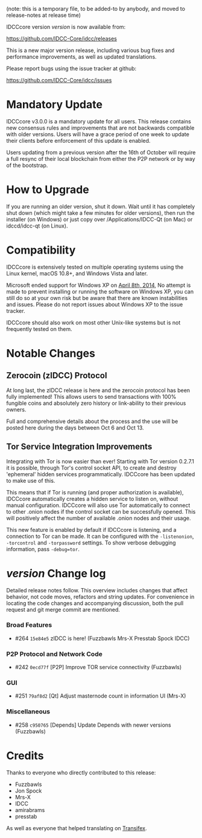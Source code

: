 (note: this is a temporary file, to be added-to by anybody, and moved to release-notes at release time)

IDCCcore version *version* is now available from:

  <https://github.com/IDCC-Core/idcc/releases>

This is a new major version release, including various bug fixes and
performance improvements, as well as updated translations.

Please report bugs using the issue tracker at github:

  <https://github.com/IDCC-Core/idcc/issues>

Mandatory Update
==============

IDCCcore v3.0.0 is a mandatory update for all users. This release contains new consensus rules and improvements that are not backwards compatible with older versions. Users will have a grace period of one week to update their clients before enforcement of this update is enabled.

Users updating from a previous version after the 16th of October will require a full resync of their local blockchain from either the P2P network or by way of the bootstrap.

How to Upgrade
==============

If you are running an older version, shut it down. Wait until it has completely shut down (which might take a few minutes for older versions), then run the installer (on Windows) or just copy over /Applications/IDCC-Qt (on Mac) or idccd/idcc-qt (on Linux).

Compatibility
==============

IDCCcore is extensively tested on multiple operating systems using
the Linux kernel, macOS 10.8+, and Windows Vista and later.

Microsoft ended support for Windows XP on [April 8th, 2014](https://www.microsoft.com/en-us/WindowsForBusiness/end-of-xp-support),
No attempt is made to prevent installing or running the software on Windows XP, you
can still do so at your own risk but be aware that there are known instabilities and issues.
Please do not report issues about Windows XP to the issue tracker.

IDCCcore should also work on most other Unix-like systems but is not
frequently tested on them.

Notable Changes
===============

Zerocoin (zIDCC) Protocol
---------------------

At long last, the zIDCC release is here and the zerocoin protocol has been fully implemented! This allows users to send transactions with 100% fungible coins and absolutely zero history or link-ability to their previous owners.

Full and comprehensive details about the process and the use will be posted here during the days between Oct 6 and Oct 13.

Tor Service Integration Improvements
---------------------

Integrating with Tor is now easier than ever! Starting with Tor version 0.2.7.1 it is possible, through Tor's control socket API, to create and destroy 'ephemeral' hidden services programmatically. IDCCcore has been updated to make use of this.

This means that if Tor is running (and proper authorization is available), IDCCcore automatically creates a hidden service to listen on, without manual configuration. IDCCcore will also use Tor automatically to connect to other .onion nodes if the control socket can be successfully opened. This will positively affect the number of available .onion nodes and their usage.

This new feature is enabled by default if IDCCcore is listening, and a connection to Tor can be made. It can be configured with the `-listenonion`, `-torcontrol` and `-torpassword` settings. To show verbose debugging information, pass `-debug=tor`.

*version* Change log
=================

Detailed release notes follow. This overview includes changes that affect
behavior, not code moves, refactors and string updates. For convenience in locating
the code changes and accompanying discussion, both the pull request and
git merge commit are mentioned.

### Broad Features
- #264 `15e84e5` zIDCC is here! (Fuzzbawls Mrs-X Presstab Spock IDCC)

### P2P Protocol and Network Code
- #242 `0ecd77f` [P2P] Improve TOR service connectivity (Fuzzbawls)

### GUI
- #251 `79af8d2` [Qt] Adjust masternode count in information UI (Mrs-X)

### Miscellaneous
- #258 `c950765` [Depends] Update Depends with newer versions (Fuzzbawls)

Credits
=======

Thanks to everyone who directly contributed to this release:
- Fuzzbawls
- Jon Spock
- Mrs-X
- IDCC
- amirabrams
- presstab

As well as everyone that helped translating on [Transifex](https://www.transifex.com/projects/p/216k155-translations/).

